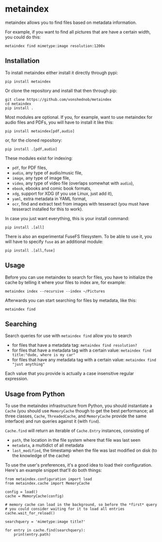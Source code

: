 # metaindex

metaindex allows you to find files based on metadata information.

For example, if you want to find all pictures that are have a certain width,
you could do this:

    metaindex find mimetype:image resolution:1200x


## Installation

To install metaindex either install it directly through pypi:

    pip install metaindex

Or clone the repository and install that then through pip:

    git clone https://github.com/vonshednob/metaindex
    cd metaindex
    pip install .

Most modules are optional. If you, for example, want to use metaindex for audio
files and PDFs, you will have to install it like this:

    pip install metaindex[pdf,audio]

or, for the cloned repository:

    pip install .[pdf,audio]

These modules exist for indexing:

 - `pdf`, for PDF files,
 - `audio`, any type of audio/music file,
 - `image`, any type of image file,
 - `video`, any type of video file (overlaps somewhat with `audio`),
 - `ebook`, ebooks and comic book formats,
 - `xdg`, support for XDG (if you use Linux, just add it),
 - `yaml`, extra metadata in YAML format,
 - `ocr`, find and extract text from images with tesseract (you must have
   tesseract installed for this to work).

In case you just want everything, this is your install command:

    pip install .[all]

There is also an experimental FuseFS filesystem. To be able to use it, you
will have to specify ``fuse`` as an additional module:

    pip install .[all,fuse]


## Usage

Before you can use metaindex to search for files, you have to initialize the
cache by telling it where your files to index are, for example:

    metaindex index --recursive --index ~/Pictures

Afterwards you can start searching for files by metadata, like this:

    metaindex find 


## Searching

Search queries for use with `metaindex find` allow you to search

 - for files that have a metadata tag: `metaindex find resolution?`
 - for files that have a metadata tag with a certain value: `metaindex find title:"dude, where is my car"`
 - for files that have any metadata tag with a certain value: `metaindex find "just anything"`

Each value that you provide is actually a case insensitive regular expression.


## Usage from Python

To use the metaindex infrastructure from Python, you should instantiate a
`Cache` (you should use `MemoryCache` though to get the best performance; all
three classes, `Cache`, `ThreadedCache`, and `MemoryCache` provide the same
interface) and run queries against it (with `find`).

`Cache.find` will return an iterable of `Cache.Entry` instances, consisting of

 - `path`, the location in the file system where that file was last seen
 - `metadata`, a multidict of all metadata
 - `last_modified`, the timestamp when the file was last modified on disk (to
   the knowledge of the cache)

To use the user's preferences, it's a good idea to load their configuration.
Here's an example snippet that'll do both things:

    from metaindex.configuration import load
    from metaindex.cache import MemoryCache

    config = load()
    cache = MemoryCache(config)

    # memory cache can load in the background, so before the *first* query
    # you could consider waiting for it to load all entries
    cache.wait_for_reload()

    searchquery = 'mimetype:image title?'

    for entry in cache.find(searchquery):
        print(entry.path)

